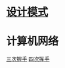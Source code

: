 # [设计模式](https://github.com/cyyuz/Note/blob/master/%E8%AE%BE%E8%AE%A1%E6%A8%A1%E5%BC%8F.md)

# 计算机网络

[三次握手](https://github.com/cyyuz/Note/blob/master/%E8%AE%A1%E7%AE%97%E6%9C%BA%E7%BD%91%E7%BB%9C.md#三次握手) [四次挥手](https://github.com/cyyuz/Note/blob/master/%E8%AE%A1%E7%AE%97%E6%9C%BA%E7%BD%91%E7%BB%9C.md)